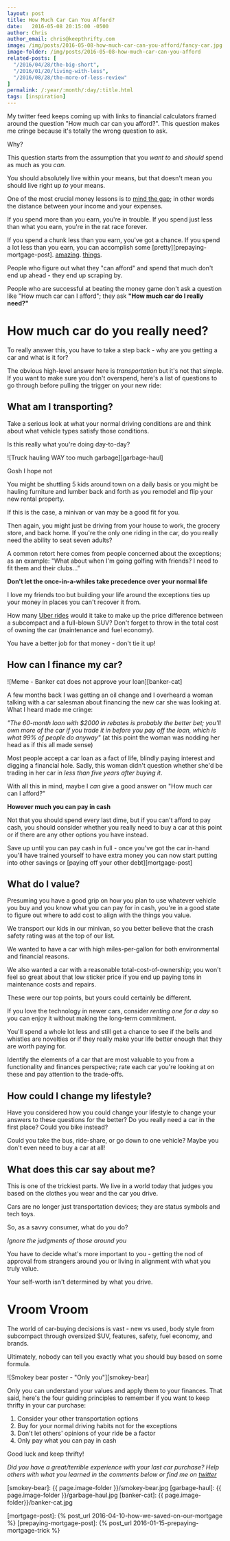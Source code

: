 ```yaml
---
layout: post
title: How Much Car Can You Afford?
date:   2016-05-08 20:15:00 -0500
author: Chris
author_email: chris@keepthrifty.com
image: /img/posts/2016-05-08-how-much-car-can-you-afford/fancy-car.jpg
image-folder: /img/posts/2016-05-08-how-much-car-can-you-afford
related-posts: [
  "/2016/04/28/the-big-short",
  "/2016/01/20/living-with-less",
  "/2016/08/28/the-more-of-less-review"
]
permalink: /:year/:month/:day/:title.html
tags: [inspiration]
---
```


My twitter feed keeps coming up with links to financial calculators framed around the question "How much car can you afford?". This question makes me cringe because it's totally the wrong question to ask.

Why?

This question starts from the assumption that you _want to_ and _should_ spend as much as you _can_.

You should absolutely live within your means, but that doesn't mean you should live right up _to_ your means.

One of the most crucial money lessons is to [mind the gap][mind-the-gap]; in other words the distance between your income and your expenses.

If you spend more than you earn, you're in trouble. If you spend just less than what you earn, you're in the rat race forever.

If you spend a chunk less than you earn, you've got a chance. If you spend a lot less than you earn, you can accomplish some [pretty][prepaying-mortgage-post]. [amazing][blonde-on-a-budget].  [things][frugalwoods].

People who figure out what they "can afford" and spend that much don't end up ahead - they end up scraping by.

People who are successful at beating the money game don't ask a question like "How much car can I afford"; they ask __"How much car do I really need?"__

# How much car do you really need? #

To really answer this, you have to take a step back - why are you getting a car and what is it for?

The obvious high-level answer here is _transportation_ but it's not that simple. If you want to make sure you don't overspend, here's a list of questions to go through before pulling the trigger on your new ride:

## What am I transporting? ##

Take a serious look at what your normal driving conditions are and think about what vehicle types satisfy those conditions.

Is this really what you're doing day-to-day?

![Truck hauling WAY too much garbage][garbage-haul]

<div class="image-caption">Gosh I hope not</div>

You might be shuttling 5 kids around town on a daily basis or you might be hauling furniture and lumber back and forth as you remodel and flip your new rental property.

If this is the case, a minivan or van may be a good fit for you.

Then again, you might just be driving from your house to work, the grocery store, and back home. If you're the only one riding in the car, do you really need the ability to seat seven adults?

A common retort here comes from people concerned about the exceptions; as an example: "What about when I'm going golfing with friends? I need to fit them and their clubs..."

__Don't let the once-in-a-whiles take precedence over your normal life__

I love my friends too but building your life around the exceptions ties up your money in places you can't recover it from.

How many [Uber rides][uber-link] would it take to make up the price difference between a subcompact and a full-blown SUV? Don't forget to throw in the total cost of owning the car (maintenance and fuel economy).

You have a better job for that money - don't tie it up!

## How can I finance my car? ##

![Meme - Banker cat does not approve your loan][banker-cat]

A few months back I was getting an oil change and I overheard a woman talking with a car salesman about financing the new car she was looking at.  What I heard made me cringe:

_"The 60-month loan with $2000 in rebates is probably the better bet; you'll own more of the car if you trade it in before you pay off the loan, which is what 99% of people do anyway"_ (at this point the woman was nodding her head as if this all made sense)

Most people accept a car loan as a fact of life, blindly paying interest and digging a financial hole. Sadly, this woman didn't question whether she'd be trading in her car in _less than five years after buying it_.

With all this in mind, maybe I _can_ give a good answer on "How much car can I afford?"

__However much you can pay in cash__

Not that you should spend every last dime, but if you can't afford to pay cash, you should consider whether you really need to buy a car at this point or if there are any other options you have instead.

Save up until you can pay cash in full - once you've got the car in-hand you'll have trained yourself to have extra money you can now start putting into other savings or [paying off your other debt][mortgage-post]

## What do I value? ##

Presuming you have a good grip on how you plan to use whatever vehicle you buy and you know what you can pay for in cash, you're in a good state to figure out where to add cost to align with the things you value.

We transport our kids in our minivan, so you better believe that the crash safety rating was at the top of our list.

We wanted to have a car with high miles-per-gallon for both environmental and financial reasons.

We also wanted a car with a reasonable total-cost-of-ownership; you won't feel so great about that low sticker price if you end up paying tons in maintenance costs and repairs.

These were our top points, but yours could certainly be different.

If you love the technology in newer cars, consider _renting one for a day_ so you can enjoy it without making the long-term commitment.

You'll spend a whole lot less and still get a chance to see if the bells and whistles are novelties or if they really make your life better enough that they are worth paying for.

Identify the elements of a car that are most valuable to you from a functionality and finances perspective; rate each car you're looking at on these and pay attention to the trade-offs.

## How could I change my lifestyle? ##

Have you considered how you could change your lifestyle to change your answers to these questions for the better? Do you really need a car in the first place? Could you bike instead?

Could you take the bus, ride-share, or go down to one vehicle? Maybe you don't even need to buy a car at all!

## What does this car say about me? ##

This is one of the trickiest parts. We live in a world today that judges you based on the clothes you wear and the car you drive.

Cars are no longer just transportation devices; they are status symbols and tech toys.

So, as a savvy consumer, what do you do?

_Ignore the judgments of those around you_

You have to decide what's more important to you - getting the nod of approval from strangers around you or living in alignment with what you truly value.

Your self-worth isn't determined by what you drive.

# Vroom Vroom #

The world of car-buying decisions is vast - new vs used, body style from subcompact through oversized SUV, features, safety, fuel economy, and brands.

Ultimately, nobody can tell you exactly what you should buy based on some formula.

![Smokey bear poster - "Only you"][smokey-bear]

Only you can understand your values and apply them to your finances. That said, here's the four guiding principles to remember if you want to keep thrifty in your car purchase:

1. Consider your other transportation options
2. Buy for your normal driving habits not for the exceptions
3. Don't let others' opinions of your ride be a factor
4. Only pay what you can pay in cash

Good luck and keep thrifty!

_Did you have a great/terrible experience with your last car purchase? Help others with what you learned in the comments below or find me on [twitter][twitter-link]_

[smokey-bear]: {{ page.image-folder }}/smokey-bear.jpg
[garbage-haul]: {{ page.image-folder }}/garbage-haul.jpg
[banker-cat]: {{ page.image-folder}}/banker-cat.jpg

[twitter-link]: http://www.twitter.com/keepthrifty

[mind-the-gap]: http://affordanything.com/2014/06/02/the-most-crucial-money-lesson-in-three-words-mind-the-gap/

[mortgage-post]: {% post_url 2016-04-10-how-we-saved-on-our-mortgage %}
[prepaying-mortgage-post]: {% post_url 2016-01-15-prepaying-mortgage-trick %}

[blonde-on-a-budget]: http://blondeonabudget.ca/2013/05/27/how-i-paid-off-30000-of-debt-in-two-years/

[frugalwoods]: http://www.frugalwoods.com/2016/04/06/that-time-we-bought-a-homestead/

[uber-link]: https://www.uber.com/invite/chrisd21975ue
